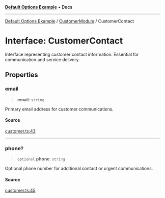 [**Default Options Example**](../../README.md) • **Docs**

***

[Default Options Example](../../modules.md) / [CustomerModule](../README.md) / CustomerContact

# Interface: CustomerContact

Interface representing customer contact information.
Essential for communication and service delivery.

## Properties

### email

> **email**: `string`

Primary email address for customer communications.

#### Source

[customer.ts:43](https://github.com/typedoc2md/typedoc-plugin-markdown-examples/blob/e63f907fc136a040020fb1d12b594c3baad2ce3b/examples/src/customer.ts#L43)

***

### phone?

> `optional` **phone**: `string`

Optional phone number for additional contact or urgent communications.

#### Source

[customer.ts:45](https://github.com/typedoc2md/typedoc-plugin-markdown-examples/blob/e63f907fc136a040020fb1d12b594c3baad2ce3b/examples/src/customer.ts#L45)
